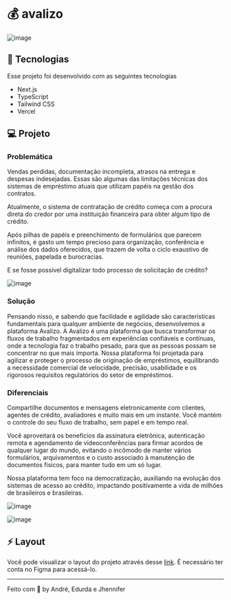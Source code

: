 # 💰 avalizo

![image](https://user-images.githubusercontent.com/79160439/194787516-0ec4181e-5799-4663-a2b1-5375ce173033.png)

## 🚀 Tecnologias
Esse projeto foi desenvolvido com as seguintes tecnologias
- Next.js
- TypeScript
- Tailwind CSS
- Vercel

## 💻 Projeto

### Problemática
Vendas perdidas, documentação incompleta, atrasos na entrega e despesas indesejadas. Essas são algumas das limitações técnicas dos sistemas de empréstimo atuais que utilizam papéis na gestão dos contratos. 

Atualmente, o sistema de contratação de crédito começa com a procura direta do credor por uma instituição financeira para obter algum tipo de crédito. 

Após pilhas de papéis e preenchimento de formulários que parecem infinitos, é gasto um tempo precioso para organização, conferência e análise dos dados oferecidos, que trazem de volta o ciclo exaustivo de reuniões, papelada e burocracias.

E se fosse possível digitalizar todo processo de solicitação de crédito?

![image](https://user-images.githubusercontent.com/79160439/194787555-062f846c-b2b9-4c77-9960-b94d43f2dc15.png)

### Solução
Pensando nisso, e sabendo que facilidade e agilidade são características fundamentais para qualquer ambiente de negócios, desenvolvemos a plataforma Avalizo.
A Avalizo é uma plataforma que busca transformar os fluxos de trabalho fragmentados em experiências confiáveis ​​e contínuas, onde a tecnologia faz o trabalho pesado, para que as pessoas possam se concentrar no que mais importa.
Nossa plataforma foi projetada para agilizar e proteger o processo de originação de empréstimos, equilibrando a necessidade comercial de velocidade, precisão, usabilidade e os rigorosos requisitos regulatórios do setor de empréstimos.

### Diferenciais
Compartilhe documentos e mensagens eletronicamente com clientes, agentes de crédito, avaliadores e muito mais em um instante. Você mantém o controle do seu fluxo de trabalho, sem papel e em tempo real.

Você aproveitará os benefícios da assinatura eletrônica, autenticação remota e agendamento de videoconferências para firmar acordos de qualquer lugar do mundo, evitando o incômodo de manter vários formulários, arquivamentos e o custo associado à manutenção de documentos físicos, para manter tudo em um só lugar.


Nossa plataforma tem foco na democratização, auxiliando na evolução dos sistemas de acesso ao crédito, impactando positivamente a vida de milhões de brasileiros e brasileiras.

![image](https://user-images.githubusercontent.com/79160439/194787604-d18ec137-429a-480e-b1ef-64fc052d175f.png)

![image](https://user-images.githubusercontent.com/79160439/194788054-9953cca3-c24d-47fb-acd2-810b90141a4c.png)


## ⚡️ Layout
Você pode visualizar o layout do projeto através desse [link](https://www.figma.com/file/kbzetMiRJhDJDApSJnRZAJ/APP-BNDES?node-id=3%3A86). É necessário ter conta no Figma para acessá-lo.

----

Feito com 💜 by André, Edurda e Jhennifer
